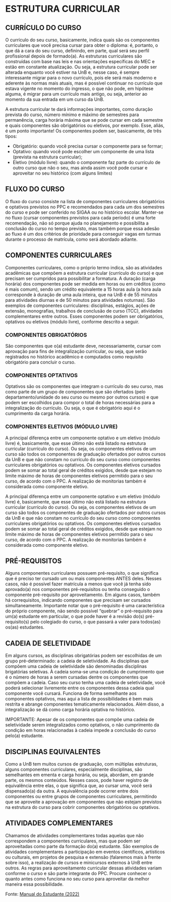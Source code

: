 # ESTRUTURA CURRICULAR
## CURRÍCULO DO CURSO
O currículo do seu curso, basicamente, indica quais são os componentes curriculares que você precisa cursar para obter o diploma: é, portanto, o que dá a cara do seu curso, definindo, em parte, qual será seu perfil profissional depois de formado(a). As estruturas curriculares são construídas com base nas leis e nas orientações específicas do MEC e estão em constante atualização. Ou seja, a estrutura curricular pode ser alterada enquanto você estiver na UnB e, nesse caso, é sempre interessante migrar para o novo currículo, pois ele será mais moderno e aderente às normas mais atuais, mas é possível continuar no currículo que estava vigente no momento do ingresso, o que não pode, em hipótese alguma, é migrar para um currículo mais antigo, ou seja, anterior ao momento da sua entrada em um curso da UnB.

A estrutura curricular te dará informações importantes, como duração prevista do curso, número mínimo e máximo de semestres para permanência, carga horária máxima que se pode cursar em cada semestre e quais
componentes são obrigatórios ou eletivos, por exemplo. Esse, aliás, é um ponto importante! Os componentes
podem ser, basicamente, de três tipos: 

- Obrigatório: quando você precisa cursar o componente para se formar;
- Optativo: quando você pode escolher um componente de uma lista (prevista na estrutura curricular);
- Eletivo (módulo livre): quando o componente faz parte do currículo de outro curso que não o seu, mas ainda assim você pode cursar e aproveitar no seu histórico (com alguns limites)

## FLUXO DO CURSO
O fluxo do curso consiste na lista de componentes curriculares obrigatórios e optativos previstos no PPC e recomendados para cada um dos semestres do curso e pode ser conferido no SIGAA ou no histórico escolar. Manter-se no fluxo (cursar componentes previstos para cada período) é uma forte recomendação, não só porque ajuda no planejamento e possibilita a conclusão do curso no tempo previsto, mas também porque essa adesão ao fluxo é um dos critérios de prioridade para conseguir vagas em turmas durante o processo de matrícula, como será abordado adiante. 

## COMPONENTES CURRICULARES
Componentes curriculares, como o próprio termo indica, são as atividades acadêmicas que compõem a estrutura curricular (currículo do curso) e que precisam ser cumpridos para possibilitar a formatura. A duração (carga horária) dos componentes pode ser medida em horas ou em créditos (como é mais comum), sendo um crédito equivalente a 15 horas aula (a hora aula corresponde à duração de uma aula inteira, que na UnB é de 55 minutos para atividades diurnas e de 50 minutos para atividades noturnas). São exemplos de componentes curriculares: disciplinas, estágios, ações de extensão, monografias, trabalhos de conclusão de curso (TCC), atividades complementares entre outros. Esses
componentes podem ser obrigatórios, optativos ou eletivos (módulo livre), conforme descrito a seguir.

### COMPONENTES OBRIGATÓRIOS
São componentes que o(a) estudante deve, necessariamente, cursar com aprovação para fins de integralização curricular, ou seja, que serão registrados no histórico acadêmico e computados como requisito obrigatório para concluir o curso. 

### COMPONENTES OPTATIVOS
Optativos são os componentes que integram o currículo do seu curso, mas como parte de um grupo de componentes que são ofertados (pelo departamento/unidade do seu curso ou mesmo por outros cursos) e que podem ser escolhidos para compor o total de horas necessárias para a integralização do
currículo. Ou seja, o que é obrigatório aqui é o cumprimento da carga horária. 

### COMPONENTES ELETIVOS (MÓDULO LIVRE)
A principal diferença entre um componente optativo e um eletivo (módulo livre) é, basicamente, que esse último não está listado na estrutura curricular (currículo do curso). Ou seja, os componentes eletivos de um curso são todos os componentes de graduação ofertados por outros cursos da UnB e que não constam no currículo do seu curso como componentes curriculares obrigatórios ou optativos. Os componentes eletivos cursados podem se somar ao total geral de créditos exigidos, desde que estejam no limite máximo de horas de componentes eletivos permitido para o seu curso, de acordo com o PPC. A realização de monitorias também é considerada como componente eletivo.

A principal diferença entre um componente optativo e um eletivo (módulo livre) é, basicamente, que esse último não está listado na estrutura curricular (currículo do curso). Ou seja, os componentes eletivos de um curso são todos os componentes de graduação ofertados por outros cursos da UnB e que não constam no currículo do seu curso como componentes curriculares obrigatórios ou optativos. Os componentes eletivos cursados podem se somar ao total geral de créditos exigidos, desde que estejam no limite máximo de horas de componentes eletivos permitido para o seu curso, de acordo com o PPC. A realização de monitorias também é considerada como componente eletivo.

## PRÉ-REQUISITOS
Alguns componentes curriculares possuem pré-requisito, o que significa que é preciso ter cursado um ou mais componentes ANTES deles. Nesses casos, não é possível fazer matrícula a menos que você já tenha
sido aprovado(a) nos componentes pré-requisitos ou tenha conseguido o componente pré-requisito por aproveitamento. Em alguns casos, também há correquisitos, indicando componentes que precisam ser cursados simultaneamente. Importante notar que o pré-requisito é uma característica do próprio componente, não sendo possível “quebrar” o pré-requisito para um(a) estudante em particular, o que pode haver é a revisão do(s) pré-requisito(s) pelo colegiado do curso, o que passará a valer para todos(as) os(as) estudantes. 

## CADEIA DE SELETIVIDADE
Em alguns cursos, as disciplinas obrigatórias podem ser escolhidas de um grupo pré-determinado: a cadeia de seletividade. As disciplinas que compõem uma cadeia de seletividade são denominadas disciplinas  brigatórias seletivas. À cadeia soma-se uma condição de cumprimento que é o número de horas a serem cursadas dentre os componentes que compõem a cadeia. Caso seu curso tenha uma cadeia de seletividade, você poderá selecionar livremente entre os componentes dessa cadeia qual componente você cursará. Funciona de forma semelhante aos componentes optativos, mas aqui a lista de possibilidades é bem mais restrita e abrange componentes tematicamente relacionados. Além disso, a integralização se dá como carga horária optativa no histórico.

IMPORTANTE: Apesar de os componentes que compõe uma cadeia de seletividade serem integralizados como optativos, o não cumprimento da condição em horas relacionadas à cadeia impede a conclusão do curso pelo(a) estudante.

## DISCIPLINAS EQUIVALENTES
Como a UnB tem muitos cursos de graduação, com múltiplas estruturas, alguns componentes curriculares, especialmente disciplinas, são semelhantes em ementa e carga horária, ou seja, abordam, em grande parte, os mesmos conteúdos. Nesses casos, pode haver registro de equivalência entre elas, o que significa que, ao cursar uma, você será dispensado(a) da outra. A equivalência pode ocorrer entre dois componentes ou entre grupos de componentes curriculares, permitindo que se aproveite a aprovação em componentes que não estejam previstos na estrutura do curso para cobrir componentes obrigatórios ou optativos. 

## ATIVIDADES COMPLEMENTARES
Chamamos de atividades complementares todas aquelas que não correspondem a componentes curriculares, mas que podem ser aproveitadas como parte da formação do(a) estudante. São exemplos de atividades complementares a participação em eventos científicos, artísticos ou culturais, em projetos de pesquisa e extensão (falaremos mais à frente sobre isso), a realização de cursos e minicursos externos à UnB entre outros. As regras para aproveitamento curricular dessas atividades variam conforme o curso e são parte integrante do PPC. Procure conhecer o quanto antes como funciona no seu curso para aproveitar da melhor maneira essa possibilidade. 

Fonte: [Manual do Estudante (2022)](https://www.boasvindas.unb.br/manual-para-estudantes)